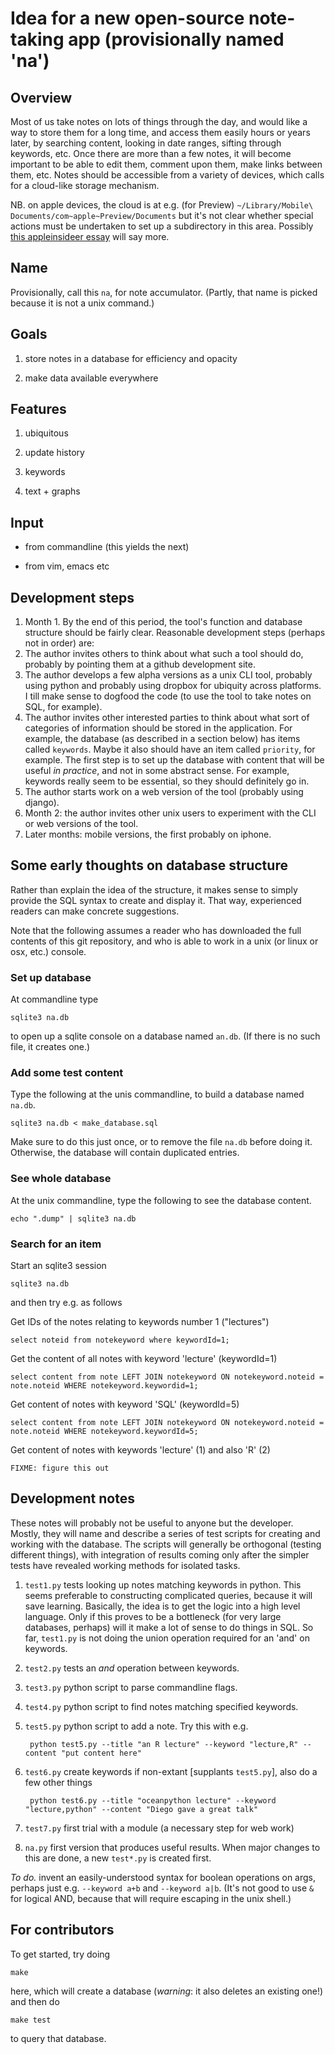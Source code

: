 # Idea for a new open-source note-taking app (provisionally named 'na')

## Overview

Most of us take notes on lots of things through the day, and would like a way
to store them for a long time, and access them easily hours or years later, by
searching content, looking in date ranges, sifting through keywords, etc.  Once
there are more than a few notes, it will become important to be able to edit
them, comment upon them, make links between them, etc.  Notes should be
accessible from a variety of devices, which calls for a cloud-like storage
mechanism.

NB. on apple devices, the cloud is at e.g. (for Preview) ``~/Library/Mobile\
Documents/com~apple~Preview/Documents`` but it's not clear whether special
actions must be undertaken to set up a subdirectory in this area.  Possibly
[this appleinsideer
essay](http://appleinsider.com/articles/11/11/02/hidden_drop_box_feature_in_mac_os_x_lion_lets_you_sync_files_across_macs)
will say more.

## Name

Provisionally, call this ``na``, for note accumulator.  (Partly, that name is
picked because it is not a unix command.)


## Goals

1. store notes in a database for efficiency and opacity

2. make data available everywhere


## Features

1. ubiquitous

2. update history

3. keywords 

4. text + graphs


## Input

* from commandline (this yields the next)

* from vim, emacs etc


## Development steps

1. Month 1.  By the end of this period, the tool's function and database
   structure should be fairly clear.  Reasonable development steps (perhaps not
in order) are:
  1. The author invites others to think about what such a tool should do,
probably by pointing them at a github development site.
  2. The author develops a few alpha versions as a unix CLI tool, probably
using python and probably using dropbox for ubiquity across platforms.  I till
make sense to dogfood the code (to use the tool to take notes on SQL, for
example).
  3. The author invites other interested parties to think about what sort of
categories of information should be stored in the application.  For example,
the database (as described in a section below) has items called ``keywords``.
Maybe it also should have an item called ``priority``, for example.  The first
step is to set up the database with content that will be useful *in practice*,
and not in some abstract sense.  For example, keywords really seem to be essential,
so they should definitely go in.
  4. The author starts work on a web version of the tool (probably using django).
2. Month 2: the author invites other unix users to experiment with the CLI or
   web versions of the tool.
3. Later months: mobile versions, the first probably on iphone.


## Some early thoughts on database structure

Rather than explain the idea of the structure, it makes sense to simply provide
the SQL syntax to create and display it.  That way, experienced readers can
make concrete suggestions.

Note that the following assumes a reader who has downloaded the full contents
of this git repository, and who is able to work in a unix (or linux or osx,
etc.) console.

### Set up database

At commandline type

    sqlite3 na.db

to open up a sqlite console on a database named ``an.db``.  (If there is no
such file, it creates one.)

### Add some test content

Type the following at the unis commandline, to build a database named
``na.db``.

    sqlite3 na.db < make_database.sql

Make sure to do this just once, or to remove the file ``na.db`` before doing
it.  Otherwise, the database will contain duplicated entries.


### See whole database

At the unix commandline, type the following to see the database content.

    echo ".dump" | sqlite3 na.db

### Search for an item

Start an sqlite3 session

    sqlite3 na.db

and then try e.g. as follows

Get IDs of the notes relating to keywords number 1 ("lectures")

    select noteid from notekeyword where keywordId=1;

Get the content of all notes with keyword 'lecture' (keywordId=1)

    select content from note LEFT JOIN notekeyword ON notekeyword.noteid = note.noteid WHERE notekeyword.keywordid=1;

Get content of notes with keyword 'SQL' (keywordId=5)

    select content from note LEFT JOIN notekeyword ON notekeyword.noteid = note.noteid WHERE notekeyword.keywordId=5;

Get content of notes with keywords 'lecture' (1) and also 'R' (2)

    FIXME: figure this out

## Development notes

These notes will probably not be useful to anyone but the developer.  Mostly,
they will name and describe a series of test scripts for creating and working
with the database.  The scripts will generally be orthogonal (testing different
things), with integration of results coming only after the simpler tests have
revealed working methods for isolated tasks.

1. ``test1.py`` tests looking up notes matching keywords in python.  This seems
   preferable to constructing complicated queries, because it will save
learning.  Basically, the idea is to get the logic into a high level language.
Only if this proves to be a bottleneck (for very large databases, perhaps) will
it make a lot of sense to do things in SQL.  So far, ``test1.py`` is not doing
the union operation required for an 'and' on keywords.

2. ``test2.py`` tests an *and* operation between keywords.

3. ``test3.py`` python script to parse commandline flags.

4. ``test4.py`` python script to find notes matching specified keywords.

5. ``test5.py`` python script to add a note.  Try this with e.g. 

        python test5.py --title "an R lecture" --keyword "lecture,R" --content "put content here"

6. ``test6.py`` create keywords if non-extant [supplants ``test5.py``], also do a few other things

        python test6.py --title "oceanpython lecture" --keyword "lecture,python" --content "Diego gave a great talk"

7. ``test7.py`` first trial with a module (a necessary step for web work)

8. ``na.py`` first version that produces useful results.  When major changes to
   this are done, a new ``test*.py`` is created first.  

*To do.* invent an easily-understood syntax for boolean operations on args,
perhaps just e.g.  ``--keyword a+b`` and ``--keyword a|b``.  (It's not good to use
``&`` for logical AND, because that will require escaping in the unix shell.)


## For contributors

To get started, try doing

    make

here, which will create a database (*warning*: it also deletes an existing one!) and then do

    make test

to query that database.
